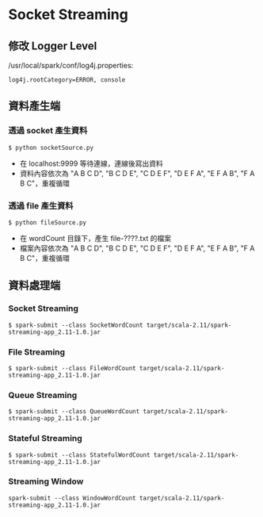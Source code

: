 # Socket Streaming

## 修改 Logger Level
/usr/local/spark/conf/log4j.properties:
```
log4j.rootCategory=ERROR, console
```

## 資料產生端

### 透過 socket 產生資料
```shell
$ python socketSource.py
```
- 在 localhost:9999 等待連線，連線後寫出資料
- 資料內容依次為 "A B C D", "B C D E", "C D E F", "D E F A", "E F A B", "F A B C"，重複循環

### 透過 file 產生資料
```shell
$ python fileSource.py
```
- 在 wordCount 目錄下，產生 file-????.txt 的檔案
- 檔案內容依次為 "A B C D", "B C D E", "C D E F", "D E F A", "E F A B", "F A B C"，重複循環

## 資料處理端

### Socket Streaming
```shell
$ spark-submit --class SocketWordCount target/scala-2.11/spark-streaming-app_2.11-1.0.jar
```

### File Streaming
```shell
$ spark-submit --class FileWordCount target/scala-2.11/spark-streaming-app_2.11-1.0.jar
```

### Queue Streaming
```shell
$ spark-submit --class QueueWordCount target/scala-2.11/spark-streaming-app_2.11-1.0.jar
```

### Stateful Streaming
```shell
$ spark-submit --class StatefulWordCount target/scala-2.11/spark-streaming-app_2.11-1.0.jar
```

### Streaming Window
```shell
spark-submit --class WindowWordCount target/scala-2.11/spark-streaming-app_2.11-1.0.jar
```
